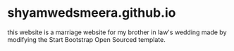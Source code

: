 # shyamwedsmeera.github.io
this website is a marriage website for my brother in law's wedding made by modifying the Start Bootstrap Open Sourced template.

